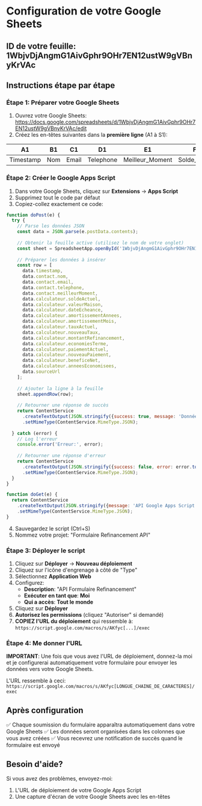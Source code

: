 # Configuration de votre Google Sheets
## ID de votre feuille: 1WbjvDjAngmG1AivGphr9OHr7EN12ustW9gVBnyKrVAc

## Instructions étape par étape

### Étape 1: Préparer votre Google Sheets
1. Ouvrez votre Google Sheets: https://docs.google.com/spreadsheets/d/1WbjvDjAngmG1AivGphr9OHr7EN12ustW9gVBnyKrVAc/edit
2. Créez les en-têtes suivantes dans la **première ligne** (A1 à S1):

| A1 | B1 | C1 | D1 | E1 | F1 | G1 | H1 | I1 | J1 | K1 | L1 | M1 | N1 | O1 | P1 | Q1 | R1 | S1 |
|----|----|----|----|----|----|----|----|----|----|----|----|----|----|----|----|----|----|----| 
| Timestamp | Nom | Email | Telephone | Meilleur_Moment | Solde_Actuel | Valeur_Maison | Date_Echeance | Amortissement_Annees | Amortissement_Mois | Taux_Actuel | Nouveau_Taux | Montant_Refinancement | Economies_Terme | Paiement_Actuel | Nouveau_Paiement | Benefice_Net | Annees_Economisees | Source_URL |

### Étape 2: Créer le Google Apps Script
1. Dans votre Google Sheets, cliquez sur **Extensions** → **Apps Script**
2. Supprimez tout le code par défaut
3. Copiez-collez exactement ce code:

```javascript
function doPost(e) {
  try {
    // Parse les données JSON
    const data = JSON.parse(e.postData.contents);
    
    // Obtenir la feuille active (utilisez le nom de votre onglet)
    const sheet = SpreadsheetApp.openById('1WbjvDjAngmG1AivGphr9OHr7EN12ustW9gVBnyKrVAc').getActiveSheet();
    
    // Préparer les données à insérer
    const row = [
      data.timestamp,
      data.contact.nom,
      data.contact.email,
      data.contact.telephone,
      data.contact.meilleurMoment,
      data.calculateur.soldeActuel,
      data.calculateur.valeurMaison,
      data.calculateur.dateEcheance,
      data.calculateur.amortissementAnnees,
      data.calculateur.amortissementMois,
      data.calculateur.tauxActuel,
      data.calculateur.nouveauTaux,
      data.calculateur.montantRefinancement,
      data.calculateur.economiesTerme,
      data.calculateur.paiementActuel,
      data.calculateur.nouveauPaiement,
      data.calculateur.beneficeNet,
      data.calculateur.anneesEconomisees,
      data.sourceUrl
    ];
    
    // Ajouter la ligne à la feuille
    sheet.appendRow(row);
    
    // Retourner une réponse de succès
    return ContentService
      .createTextOutput(JSON.stringify({success: true, message: 'Données ajoutées avec succès'}))
      .setMimeType(ContentService.MimeType.JSON);
      
  } catch (error) {
    // Log l'erreur
    console.error('Erreur:', error);
    
    // Retourner une réponse d'erreur
    return ContentService
      .createTextOutput(JSON.stringify({success: false, error: error.toString()}))
      .setMimeType(ContentService.MimeType.JSON);
  }
}

function doGet(e) {
  return ContentService
    .createTextOutput(JSON.stringify({message: 'API Google Apps Script active'}))
    .setMimeType(ContentService.MimeType.JSON);
}
```

4. Sauvegardez le script (Ctrl+S)
5. Nommez votre projet: "Formulaire Refinancement API"

### Étape 3: Déployer le script
1. Cliquez sur **Déployer** → **Nouveau déploiement**
2. Cliquez sur l'icône d'engrenage à côté de "Type"
3. Sélectionnez **Application Web**
4. Configurez:
   - **Description**: "API Formulaire Refinancement"
   - **Exécuter en tant que**: **Moi**
   - **Qui a accès**: **Tout le monde**
5. Cliquez sur **Déployer**
6. **Autorisez les permissions** (cliquez "Autoriser" si demandé)
7. **COPIEZ l'URL du déploiement** qui ressemble à:
   `https://script.google.com/macros/s/AKfyc[...]/exec`

### Étape 4: Me donner l'URL
**IMPORTANT**: Une fois que vous avez l'URL de déploiement, donnez-la moi et je configurerai automatiquement votre formulaire pour envoyer les données vers votre Google Sheets.

L'URL ressemble à ceci:
`https://script.google.com/macros/s/AKfyc[LONGUE_CHAINE_DE_CARACTERES]/exec`

## Après configuration
✅ Chaque soumission du formulaire apparaîtra automatiquement dans votre Google Sheets
✅ Les données seront organisées dans les colonnes que vous avez créées
✅ Vous recevrez une notification de succès quand le formulaire est envoyé

## Besoin d'aide?
Si vous avez des problèmes, envoyez-moi:
1. L'URL de déploiement de votre Google Apps Script
2. Une capture d'écran de votre Google Sheets avec les en-têtes